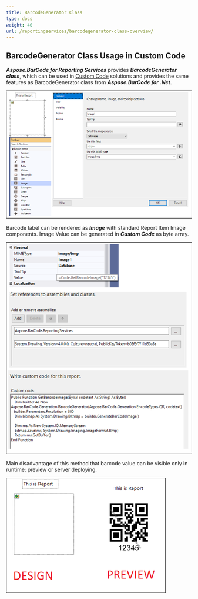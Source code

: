 ```yaml
---
title: BarcodeGenerator Class
type: docs
weight: 40
url: /reportingservices/barcodegenerator-class-overview/
---
```

## **BarcodeGenerator Class Usage in Custom Code**

***Aspose.BarCode for Reporting Services*** provides ***BarcodeGenerator class***, which can be used in [Custom Code](https://docs.microsoft.com/sql/reporting-services/report-design/custom-code-and-assembly-references-in-expressions-in-report-designer-ssrs) solutions and provides the same features as BarcodeGenerator class from ***Aspose.BarCode for .Net***.

<img style="border:1px solid black;" src="CustomCodeImage.png" alt="Report Item Image Component" />

Barcode label can be rendered as ***Image*** with standard Report Item Image components. Image Value can be generated in ***Custom Code*** as byte array.

<img style="border:1px solid black;" src="CustomCodeValue.png" alt="BarcodeGenerator class with Custom Code" />

Main disadvantage of this method that barcode value can be visible only in runtime: preview or server deploying.

<img style="border:1px solid black;" src="CustomCodePreview.png" alt="BarcodeGenerator class in Design and Preview Time" />